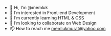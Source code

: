 - 👋 Hi, I’m @memluk
- 👀 I’m interested in Front-end Development
- 🌱 I’m currently learning HTML & CSS
- 💞️ I’m looking to collaborate on Web Design
- 📫 How to reach me memlukmurat@yahoo.com

<!---
memluk/memluk is a ✨ special ✨ repository because its `README.md` (this file) appears on your GitHub profile.
You can click the Preview link to take a look at your changes.
--->
